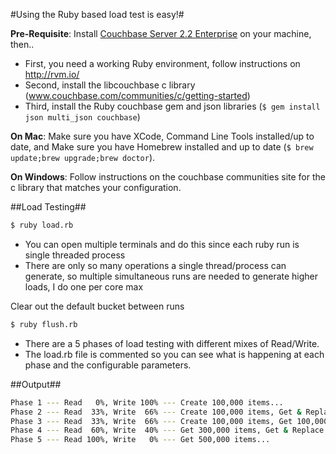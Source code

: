 #Using the Ruby based load test is easy!#

**Pre-Requisite**: Install [Couchbase Server 2.2 Enterprise](http://www.couchbase.com/download) on your machine, then.. 

* First, you need a working Ruby environment, follow instructions on http://rvm.io/
* Second, install the libcouchbase c library (www.couchbase.com/communities/c/getting-started)
* Third, install the Ruby couchbase gem and json libraries (``$ gem install json multi_json couchbase``)

**On Mac**:
  Make sure you have XCode, Command Line Tools installed/up to date, and
  Make sure you have Homebrew installed and up to date (``$ brew update;brew upgrade;brew doctor``).
  
**On Windows**:
  Follow instructions on the couchbase communities site for the c library that matches your configuration.
  
  
##Load Testing##

```bash
$ ruby load.rb
```

* You can open multiple terminals and do this since each ruby run is single threaded process
* There are only so many operations a single thread/process can generate, so multiple simultaneous runs are needed to generate higher loads, I do one per core max

Clear out the default bucket between runs

```bash
$ ruby flush.rb
```

* There are a 5 phases of load testing with different mixes of Read/Write. 
* The load.rb file is commented so you can see what is happening
at each phase and the configurable parameters.
  
##Output##

```bash
Phase 1 --- Read   0%, Write 100% --- Create 100,000 items...
Phase 2 --- Read  33%, Write  66% --- Create 100,000 items, Get & Replace 100,000 items...
Phase 3 --- Read  33%, Write  66% --- Create 100,000 items, Get 100,000 items, Get & Replace 100,000 items...
Phase 4 --- Read  60%, Write  40% --- Get 300,000 items, Get & Replace 200,000 items...
Phase 5 --- Read 100%, Write   0% --- Get 500,000 items...
```